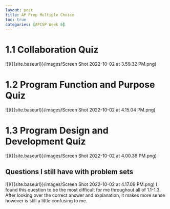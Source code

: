 ```yaml
---
layout: post
title: AP Prep Multiple Choice
toc: true
categories: [APCSP Week 6]
---
```

# 1.1 Collaboration Quiz
![]({{site.baseurl}}/images/Screen Shot 2022-10-02 at 3.59.32 PM.png) 
# 1.2 Program Function and Purpose Quiz
![]({{site.baseurl}}/images/Screen Shot 2022-10-02 at 4.15.04 PM.png) 
# 1.3 Program Design and Development Quiz
![]({{site.baseurl}}/images/Screen Shot 2022-10-02 at 4.00.36 PM.png) 

## Questions I still have with problem sets
![]({{site.baseurl}}/images/Screen Shot 2022-10-02 at 4.17.09 PM.png)
I found this question to be the most difficult for me throughout all of 1.1-1.3. After looking over the correct answer and explanation, it makes more sense however is still a little confusing to me. 